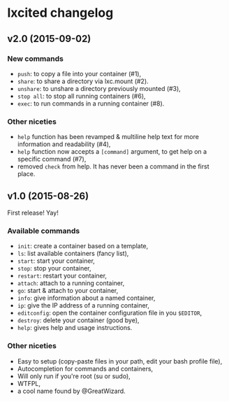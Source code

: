 # lxcited changelog

## v2.0 (2015-09-02)

### New commands

* `push`: to copy a file into your container (#1),
* `share`: to share a directory via lxc.mount (#2).
* `unshare`: to unshare a directory previously mounted (#3),
* `stop all`: to stop all running containers (#6),
* `exec`: to run commands in a running container (#8).

### Other niceties

* `help` function has been revamped & multiline help text for more information and readability (#4),
* `help` function now accepts a ``[command]`` argument, to get help on a specific command (#7),
* removed `check` from help. It has never been a command in the first place.

## v1.0 (2015-08-26)

First release! Yay!

### Available commands

* `init`: create a container based on a template,
* `ls`: list available containers (fancy list),
* `start`: start your container,
* `stop`: stop your container,
* `restart`: restart your container,
* `attach`: attach to a running container,
* `go`: start & attach to your container,
* `info`: give information about a named container,
* `ip`: give the IP address of a running container,
* `editconfig`: open the container configuration file in you ``$EDITOR``,
* `destroy`: delete your container (good bye),
* `help`: gives help and usage instructions.

### Other niceties

* Easy to setup (copy-paste files in your path, edit your bash profile file),
* Autocompletion for commands and containers,
* Will only run if you're root (su or sudo),
* WTFPL,
* a cool name found by @GreatWizard.
